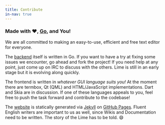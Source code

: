 ```yaml
---
title: Contribute
in-nav: true
---
```


### Made with :heart:, [Go](//golang.org), and You!

We are all committed to making an easy-to-use, efficient and free text editor for everyone.

The [backend](//github.com/limetext/lime) itself is written in Go. If you want to have a try at fixing some issues we encounter, go ahead and fork the project! If you need help at any point, just come up on IRC to discuss with the others. Lime is still in an early stage but it is evolving along quickly.

The frontend is written in *whatever GUI language suits you!* At the moment there are termbox, Qt (QML) and HTML/JavaScript implementations. Dart and Skia are in discussion. If one of these languages appeals to you, feel free to push the task forward and contribute to the codebase!

The [website](//github.com/limetext/limetext.github.io) is statically generated via [Jekyll](//jekyllrb.com/) on [GitHub Pages](//pages.github.com/). Fluent English writers are important to us as well, since Wikis and Documentation need to be written. The story of the Lime has to be told. :smile:
